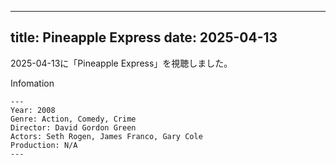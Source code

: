 
---
title: Pineapple Express
date: 2025-04-13
---

2025-04-13に「Pineapple Express」を視聴しました。

Infomation
```
---
Year: 2008
Genre: Action, Comedy, Crime
Director: David Gordon Green
Actors: Seth Rogen, James Franco, Gary Cole
Production: N/A
---
```

